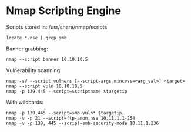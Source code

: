 # Nmap Scripting Engine

Scripts stored in: /usr/share/nmap/scripts

```text
locate *.nse | grep smb
```

Banner grabbing: 

```text
nmap --script banner 10.10.10.5
```

Vulnerability scanning: 

```text
nmap -sV --script vulners [--script-args mincvss=<arg_val>] <target>
nmap --script vuln 10.10.10.5
nmap -p 139,445 --script=$scriptname $targetip
```

With wildcards:

```text
nmap -p 139,445 --script=smb-vuln* $targetip
nmap -v -p 21 --script=ftp-anon.nse 10.11.1.1-254
nmap -v -p 139, 445 --script=smb-security-mode 10.11.1.236
```

